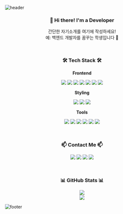 ![header](https://capsule-render.vercel.app/api?type=waving&color=auto&height=300&section=header&text=Your%20Name&fontSize=90&animation=fadeIn&fontAlignY=38&desc=Welcome%20to%20my%20GitHub!&descAlignY=51&descAlign=62)

<h3 align="center">👋 Hi there! I'm a Developer</h3>
<p align="center">
  간단한 자기소개를 여기에 작성하세요!<br>
  예: 백엔드 개발자를 꿈꾸는 학생입니다 🌱
</p>

<br>

<h3 align="center">🛠 Tech Stack 🛠</h3>

<p align="center"><strong>Frontend</strong></p>
<p align="center">
  <img src="https://img.shields.io/badge/HTML5-E34F26?style=flat&logo=HTML5&logoColor=white"/>
  <img src="https://img.shields.io/badge/CSS3-1572B6?style=flat&logo=CSS3&logoColor=white"/>
  <img src="https://img.shields.io/badge/JavaScript-F7DF1E?style=flat&logo=JavaScript&logoColor=black"/>
  <img src="https://img.shields.io/badge/TypeScript-3178C6?style=flat&logo=TypeScript&logoColor=white"/>
  <img src="https://img.shields.io/badge/React-61DAFB?style=flat&logo=React&logoColor=black"/>
  <img src="https://img.shields.io/badge/Next.js-000000?style=flat&logo=Next.js&logoColor=white"/>
  <img src="https://img.shields.io/badge/Vue.js-4FC08D?style=flat&logo=Vue.js&logoColor=white"/>
</p>

<p align="center"><strong>Styling</strong></p>
<p align="center">
  <img src="https://img.shields.io/badge/Tailwind_CSS-06B6D4?style=flat&logo=TailwindCSS&logoColor=white"/>
  <img src="https://img.shields.io/badge/Sass-CC6699?style=flat&logo=Sass&logoColor=white"/>
  <img src="https://img.shields.io/badge/Styled_Components-DB7093?style=flat&logo=styled-components&logoColor=white"/>
</p>

<p align="center"><strong>Tools</strong></p>
<p align="center">
  <img src="https://img.shields.io/badge/Git-F05032?style=flat&logo=Git&logoColor=white"/>
  <img src="https://img.shields.io/badge/GitHub-181717?style=flat&logo=GitHub&logoColor=white"/>
  <img src="https://img.shields.io/badge/Figma-F24E1E?style=flat&logo=Figma&logoColor=white"/>
  <img src="https://img.shields.io/badge/VSCode-007ACC?style=flat&logo=VisualStudioCode&logoColor=white"/>
  <img src="https://img.shields.io/badge/npm-CB3837?style=flat&logo=npm&logoColor=white"/>
  <img src="https://img.shields.io/badge/Webpack-8DD6F9?style=flat&logo=Webpack&logoColor=black"/>
</p>

<br>

<h3 align="center">📫 Contact Me 📫</h3>
<p align="center">
  <a href="mailto:your-email@example.com"><img src="https://img.shields.io/badge/Gmail-EA4335?style=flat&logo=Gmail&logoColor=white"/></a>
  <a href="https://velog.io/@yourname"><img src="https://img.shields.io/badge/Velog-20C997?style=flat&logo=Velog&logoColor=white"/></a>
  <a href="https://www.instagram.com/yourname"><img src="https://img.shields.io/badge/Instagram-E4405F?style=flat&logo=Instagram&logoColor=white"/></a>
  <a href="https://www.notion.so/yourpage"><img src="https://img.shields.io/badge/Notion-000000?style=flat&logo=Notion&logoColor=white"/></a>
</p>

<br>

<h3 align="center">📊 GitHub Stats 📊</h3>
<div align="center">
  <img src="https://github-readme-stats.vercel.app/api?username=YOUR_GITHUB_USERNAME&show_icons=true&theme=transparent" />
</div>

<div align="center">
  <img src="https://github-readme-stats.vercel.app/api/top-langs/?username=YOUR_GITHUB_USERNAME&layout=compact&theme=transparent" />
</div>

![footer](https://capsule-render.vercel.app/api?type=waving&color=auto&height=200&section=footer)
